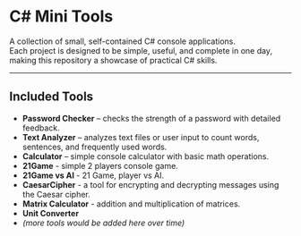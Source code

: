 # C# Mini Tools

A collection of small, self-contained C# console applications.  
Each project is designed to be simple, useful, and complete in one day, making this repository a showcase of practical C# skills.

---

## Included Tools

- **Password Checker** – checks the strength of a password with detailed feedback.  
- **Text Analyzer** – analyzes text files or user input to count words, sentences, and frequently used words.  
- **Calculator** – simple console calculator with basic math operations.
- **21Game** - simple 2 players console game.
- **21Game vs AI** - 21 Game, player vs AI.
- **CaesarCipher** - a tool for encrypting and decrypting messages using the Caesar cipher.
- **Matrix Calculator** - addition and multiplication of matrices.
- **Unit Converter**
- *(more tools would be added here over time)*





